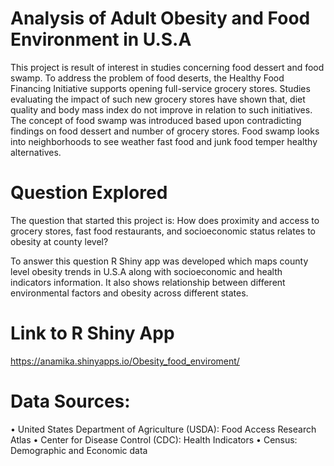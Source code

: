 # Analysis of Adult Obesity and Food Environment in U.S.A 
This project is result of interest in studies concerning food dessert and food swamp. To address the problem of food deserts, the Healthy Food Financing Initiative supports opening full-service grocery stores. Studies evaluating the impact of such new grocery stores have shown that, diet quality and body mass index do not improve in relation to such initiatives. The concept of food swamp was introduced based upon contradicting findings on food dessert and number of grocery stores. Food swamp looks into neighborhoods to see weather fast food and junk food temper healthy alternatives.
# Question Explored
The question that started this project is: How does proximity and access to grocery stores, fast food restaurants, and socioeconomic status relates to obesity at county level?
	
To answer this question R Shiny app was developed which maps county level obesity trends in U.S.A along with socioeconomic and health indicators information. It also shows relationship between different environmental factors and obesity across different states.

# Link to R Shiny App
https://anamika.shinyapps.io/Obesity_food_enviroment/

# Data Sources:
•	United States Department of Agriculture (USDA): Food Access Research Atlas 
•	Center for Disease Control (CDC): Health Indicators 
•	Census: Demographic and Economic data
